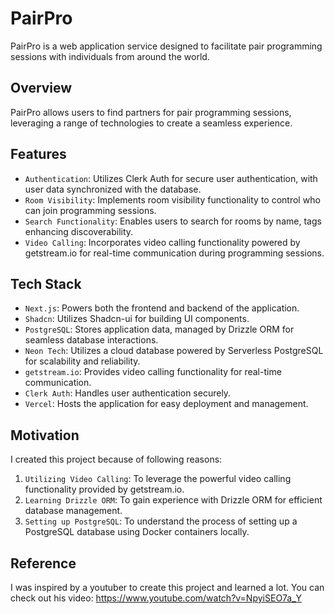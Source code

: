 # PairPro

PairPro is a web application service designed to facilitate pair programming sessions with individuals from around the world.

## Overview

PairPro allows users to find partners for pair programming sessions, leveraging a range of technologies to create a seamless experience.

## Features

- `Authentication`: Utilizes Clerk Auth for secure user authentication, with user data synchronized with the database.
- `Room Visibility`: Implements room visibility functionality to control who can join programming sessions.
- `Search Functionality`: Enables users to search for rooms by name, tags enhancing discoverability.
- `Video Calling`: Incorporates video calling functionality powered by getstream.io for real-time communication during programming sessions.

## Tech Stack

- `Next.js`: Powers both the frontend and backend of the application.
- `Shadcn`: Utilizes Shadcn-ui for building UI components.
- `PostgreSQL`: Stores application data, managed by Drizzle ORM for seamless database interactions.
- `Neon Tech`: Utilizes a cloud database powered by Serverless PostgreSQL for scalability and reliability.
- `getstream.io`: Provides video calling functionality for real-time communication.
- `Clerk Auth`: Handles user authentication securely.
- `Vercel`: Hosts the application for easy deployment and management.

## Motivation

I created this project because of following reasons:

1. `Utilizing Video Calling`: To leverage the powerful video calling functionality provided by getstream.io.
2. `Learning Drizzle ORM`: To gain experience with Drizzle ORM for efficient database management.
3. `Setting up PostgreSQL`: To understand the process of setting up a PostgreSQL database using Docker containers locally.

## Reference

I was inspired by a youtuber to create this project and learned a lot. You can check out his video: https://www.youtube.com/watch?v=NpyiSEO7a_Y
